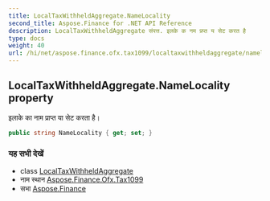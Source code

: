 ```yaml
---
title: LocalTaxWithheldAggregate.NameLocality
second_title: Aspose.Finance for .NET API Reference
description: LocalTaxWithheldAggregate संपत्त. इलके क नम प्रप्त य सेट करत है
type: docs
weight: 40
url: /hi/net/aspose.finance.ofx.tax1099/localtaxwithheldaggregate/namelocality/
---
```

## LocalTaxWithheldAggregate.NameLocality property

इलाके का नाम प्राप्त या सेट करता है।

```csharp
public string NameLocality { get; set; }
```

### यह सभी देखें

* class [LocalTaxWithheldAggregate](../)
* नाम स्थान [Aspose.Finance.Ofx.Tax1099](../../localtaxwithheldaggregate/)
* सभा [Aspose.Finance](../../../)


